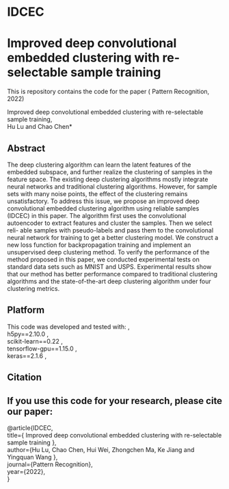 # IDCEC
# Improved deep convolutional embedded clustering with re-selectable sample training 


This is repository contains the code for the paper ( Pattern Recognition, 2022)

Improved deep convolutional embedded clustering with re-selectable sample training,<br>
Hu Lu and Chao Chen* 

## Abstract
The deep clustering algorithm can learn the latent features of the embedded subspace, and further realize the clustering of samples in the feature space. The existing deep clustering algorithms mostly integrate neural networks and traditional clustering algorithms. However, for sample sets with many noise points, the effect of the clustering remains unsatisfactory. To address this issue, we propose an improved deep convolutional embedded clustering algorithm using reliable samples (IDCEC) in this paper. The algorithm first uses the convolutional autoencoder to extract features and cluster the samples. Then we select reli- able samples with pseudo-labels and pass them to the convolutional neural network for training to get a better clustering model. We construct a new loss function for backpropagation training and implement an unsupervised deep clustering method. To verify the performance of the method proposed in this paper, we conducted experimental tests on standard data sets such as MNIST and USPS. Experimental results show that our method has better performance compared to traditional clustering algorithms and the state-of-the-art deep clustering algorithm under four clustering metrics.

## Platform

This code was developed and tested with: ,<br>
h5py==2.10.0 ,<br>
scikit-learn==0.22 ,<br>
tensorflow-gpu==1.15.0 ,<br>
keras==2.1.6 ,<br>



## Citation 

If you use this code for your research, please cite our paper:
-------
@article{IDCEC,<br>
title={ Improved deep convolutional embedded clustering with re-selectable sample training },<br>
  author={Hu Lu, Chao Chen, Hui Wei, Zhongchen Ma, Ke Jiang and Yingquan Wang },<br>
  journal={Pattern Recognition},<br>
  year={2022},<br>
}
